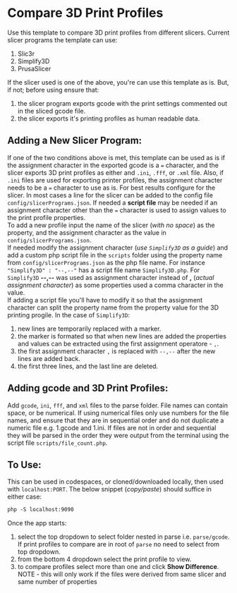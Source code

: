 # Compare 3D Print Profiles

Use this template to compare 3D print profiles from different slicers. Current slicer programs the template can use:

1. Slic3r
2. Simplify3D
3. PrusaSlicer


If the slicer used is one of the above, you're can use this template as is. But, if not; before using ensure that:

1. the slicer program exports gcode with the print settings commented out in the sliced gcode file.
2. the slicer exports it's printing profiles as human readable data.


## Adding a New Slicer Program:

If one of the two conditions above is met, this template can be used as is if the assignment character in the exported gcode is a `=` character, and the slicer exports 3D print profiles as either and `.ini`, `.fff`, or `.xml` file. Also, if `.ini` files are used for exporting printer profiles, the assignment character needs to be a `=` character to use as is. For best results configure for the slicer. In most cases a line for the slicer can be added to the config file `config/slicerPrograms.json`. If needed a **script file** may be needed if an assignment character other than the `=` character is used to assign values to the print profile properties.
<br>
To add a new profile input the name of the slicer (_with no space_) as the property, and the assignment character as the value in `config/slicerPrograms.json`.  
If needed modify the assignment character (_use `Simplify3D` as a guide_) and add a custom php script file in the `scripts` folder using the property name from `config/slicerPrograms.json` as the php file name. For instance `"Simplify3D" : "--,--"` has a script file name `Simplify3D.php`. For `Simplify3D` **--,--** was used as assignment character instead of **,** (_actual assignment character_) as some properties used a comma character in the value. 
<br>
If adding a script file you'll have to modify it so that the assignment character can split the property name from the property value for the 3D printing progile. In the case of `Simplify3D`:

1. new lines are temporarily replaced with a marker.
2. the marker is formated so that when new lines are added the properties and values can be extracted using the first assignment operatore - `,`.
3. the first assignment character `,` is replaced with `--,--` after the new lines are added back.
3. the first three lines, and the last line are deleted.


## Adding gcode and 3D Print Profiles:
Add `gcode`, `ini`, `fff`, and `xml` files to the parse folder. File names can contain space, or be numerical. If using numerical files only use numbers for the file names, and ensure that they are in sequential order and do not duplicate a numeric file e.g. 1.gcode and 1.ini.
If files are not in order and sequential they will be parsed in the order they were output from the terminal using the script file `scripts/file_count.php`.


## To Use:

This can be used in codespaces, or cloned/downloaded locally, then used with `localhost:PORT`. The below snippet (_copy/paste_) should suffice in either case:

```markdown
php -S localhost:9090
```

Once the app starts:

1. select the top dropdown to select folder nested in parse i.e. `parse/gcode`. 
   If print profiles to compare are in root of `parse` no need to select from top dropdown.
2. from the bottom 4 dropdown select the print profile to view.
3. to compare profiles select more than one and click **Show Difference**.
   NOTE - this will only work if the files were derived from same slicer and same number of properties
   
